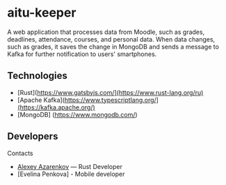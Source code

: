 # aitu-keeper
A web application that processes data from Moodle, such as grades, deadlines, attendance, courses, and personal data. When data changes, such as grades, it saves the change in MongoDB and sends a message to Kafka for further notification to users' smartphones.

## Technologies
- [Rust](https://www.gatsbyjs.com/](https://www.rust-lang.org/ru)
- [Apache Kafka](https://www.typescriptlang.org/](https://kafka.apache.org/)
- [MongoDB] (https://www.mongodb.com/)

## Developers
Contacts
- [Alexey Azarenkov](https://t.me/azarenkov_alexey) — Rust Developer
- [Evelina Penkova] - Mobile developer
